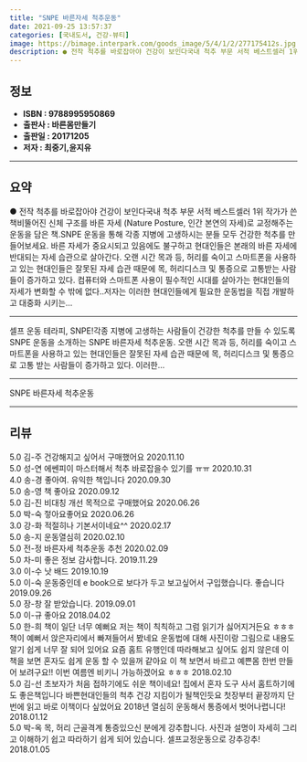 ```yaml
---
title: "SNPE 바른자세 척추운동"
date: 2021-09-25 13:57:37
categories: [국내도서, 건강-뷰티]
image: https://bimage.interpark.com/goods_image/5/4/1/2/277175412s.jpg
description: ● 전작 척추를 바로잡아야 건강이 보인다국내 척추 부문 서적 베스트셀러 1위 작가가 쓴 책비뚤어진 신체 구조를 바른 자세 (Nature Posture, 인간 본연의 자세)로 교정해주는 운동을 담은 책.SNPE 운동을 통해 각종 지병에 고생하시는 분들 모두 건강한 척추를 만들어보세요.
---
```


## **정보**

- **ISBN : 9788995950869**
- **출판사 : 바른몸만들기**
- **출판일 : 20171205**
- **저자 : 최중기,윤지유**

------



## **요약**

●  전작 척추를 바로잡아야 건강이 보인다국내 척추 부문 서적 베스트셀러 1위 작가가 쓴 책비뚤어진 신체 구조를 바른 자세  (Nature Posture, 인간 본연의 자세)로 교정해주는 운동을 담은 책.SNPE 운동을 통해 각종 지병에 고생하시는 분들 모두 건강한 척추를 만들어보세요.  바른 자세가 중요시되고 있음에도 불구하고 현대인들은 본래의 바른 자세에 반대되는 자세 습관으로 살아간다. 오랜 시간 목과 등, 허리를 숙이고 스마트폰을 사용하고 있는 현대인들은 잘못된 자세 습관 때문에 목, 허리디스크 및 통증으로 고통받는 사람들이 증가하고 있다. 컴퓨터와 스마트폰 사용이 필수적인 시대를 살아가는 현대인들의 자세가 변화할 수 밖에 없다..저자는 이러한 현대인들에게 필요한 운동법을 직접 개발하고 대중화 시키는...

------

셀프 운동 테라피, SNPE!각종 지병에 고생하는 사람들이 건강한 척추를 만들 수 있도록 SNPE 운동을 소개하는 SNPE 바른자세 척추운동. 오랜 시간 목과 등, 허리를 숙이고 스마트폰을 사용하고 있는 현대인들은 잘못된 자세 습관 때문에 목, 허리디스크 및 통증으로 고통 받는 사람들이 증가하고 있다. 이러한... 

------


SNPE 바른자세 척추운동 

------


## **리뷰** 

5.0 김-주 건강해지고 싶어서 구매했어요  2020.11.10 <br/>5.0 성-연 에쎈피이 마스터해서 척추 바로잡을수 있기를
ㅠㅠ 2020.10.31 <br/>4.0 송-경 좋아여. 유익한 책입니다  2020.09.30 <br/>5.0 송-영 책 좋아요 2020.09.12 <br/>5.0 김-진 비대칭 개선 목적으로 구매했어요 2020.06.26 <br/>5.0 박-숙 젛아요좋어요 2020.06.26 <br/>3.0 강-화 적절히나 기본서이네요^^ 2020.02.17 <br/>5.0 송-지 운동열심히 2020.02.10 <br/>5.0 전-정 바른자세 척추운동 추천 2020.02.09 <br/>5.0 차-미 좋은 정보 감사합니다. 2019.11.29 <br/>3.0 이-수 낫 배드 2019.10.19 <br/>5.0 이-숙 운동중인데 e book으로 보다가 두고 보고싶어서 구입했습니다. 좋습니다 2019.09.26 <br/>5.0 장-창 잘  받았습니다. 2019.09.01 <br/>5.0 이-규 좋아요 2018.04.02 <br/>5.0 한-희 책이 일단 너무 예뻐요 저는 책이 칙칙하고 그럼 읽기가 싫어지거든요 ㅎㅎㅎ 책이 예뻐서 앉은자리에서 빠져들어서 봤네요 운동법에 대해 사진이랑 그림으로 내용도 알기 쉽게 너무 잘 되어 있어요 요즘 홈트 유행인데 따라해보고 싶어도 쉽지 않은데 이 책을 보면 혼자도 쉽게 운동 할 수 있을꺼 같아요 이 책 보면서 바르고 예쁜몸 한번 만들어 보려구요!! 이번 여름엔 비키니 가능하겠어요 ㅎㅎㅎ 2018.02.10 <br/>5.0 김-선 초보자가 처음 접하기에도 쉬운 책이네요! 집에서 혼자 도구 사서 홈트하기에도 좋은책입니다 바쁜현대인들의 척추 건강 지킴이가 될책인듯요 첫장부터 끝장까지 단번에 읽고 바로 이책이다 싶었어요 2018년 열심히 운동해서 통증에서 벗어나렵니다! 2018.01.12 <br/>5.0 박-옥 목, 허리 근골격계 통증있으신 분에게 강추합니다. 사진과 설명이 자세히 그리고 이해하기 쉽고 따라하기 쉽게 되어 있습니다. 셀프교정운동으로 강추강추! 2018.01.05 <br/>